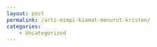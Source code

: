 ```yaml
---
layout: post
permalink: /arti-mimpi-kiamat-menurut-kristen/
categories:
    - Uncategorized
---
```


